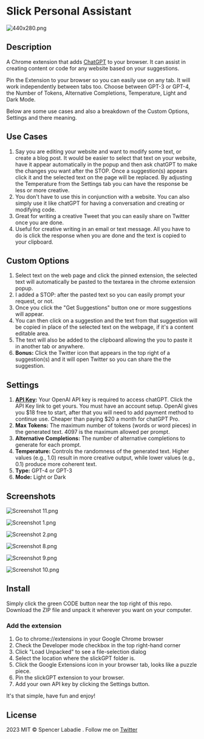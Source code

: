 # Slick Personal Assistant

![440x280.png](https://raw.githubusercontent.com/spencerslickremix/slickGPT/main/screenshots/440x280.png)

## Description

A Chrome extension that adds [ChatGPT](https://chat.openai.com) to your browser. It can assist in creating content or code for any website based on your suggestions.

Pin the Extension to your browser so you can easily use on any tab. It will work independently between tabs too. Choose between GPT-3 or GPT-4, the Number of Tokens, Alternative Completions, Temperature, Light and Dark Mode. 

Below are some use cases and also a breakdown of the Custom Options, Settings and there meaning.

## Use Cases
1. Say you are editing your website and want to modify some text, or create a blog post. It would be easier to select that text on your website, have it appear automatically in the popup and then ask chatGPT to make the changes you want after the STOP. Once a suggestion(s) appears click it and the selected text on the page will be replaced. By adjusting the Temperature from the Settings tab you can have the response be less or more creative.
2. You don't have to use this in conjunction with a website. You can also simply use it like chatGPT for having a conversation and creating or modifying code.
3. Great for writing a creative Tweet that you can easily share on Twitter once you are done.
4. Useful for creative writing in an email or text message. All you have to do is click the response when you are done and the text is copied to your clipboard.

## Custom Options
1. Select text on the web page and click the pinned extension, the selected text will automatically be pasted to the textarea in the chrome extension popup.
2. I added a STOP: after the pasted text so you can easily prompt your request, or not.
3. Once you click the "Get Suggestions" button one or more suggestions will appear.
4. You can then click on a suggestion and the text from that suggestion will be copied in place of the selected text on the webpage, if it's a content editable area.
5. The text will also be added to the clipboard allowing the you to paste it in another tab or anywhere.
6. **Bonus:** Click the Twitter icon that appears in the top right of a suggestion(s) and it will open Twitter so you can share the the suggestion.

## Settings
1. **[API Key](https://platform.openai.com/account/api-keys):** Your OpenAI API key is required to access chatGPT. Click the API Key link to get yours. You must have an account setup. OpenAI gives you $18 free to start, after that you will need to add payment method to continue use. Cheaper than paying $20 a month for chatGPT Pro.
2. **Max Tokens:** The maximum number of tokens (words or word pieces) in the generated text. 4097 is the maximum allowed per prompt.
3. **Alternative Completions:** The number of alternative completions to generate for each prompt.
5. **Temperature:** Controls the randomness of the generated text. Higher values (e.g., 1.0) result in more creative output, while lower values (e.g., 0.1) produce more coherent text.
6. **Type:** GPT-4 or GPT-3
7. **Mode:** Light or Dark

## Screenshots

![Screenshot 11.png](https://raw.githubusercontent.com/spencerslickremix/Slick-Personal-Assistant/main/screenshots/Screenshot%206.png)

![Screenshot 1.png](https://raw.githubusercontent.com/spencerslickremix/Slick-Personal-Assistant/main/screenshots/Screenshot%201.png)

![Screenshot 2.png](https://raw.githubusercontent.com/spencerslickremix/Slick-Personal-Assistant/main/screenshots/Screenshot%202.png)

![Screenshot 8.png](https://raw.githubusercontent.com/spencerslickremix/Slick-Personal-Assistant/main/screenshots/Screenshot%203.png)

![Screenshot 9.png](https://raw.githubusercontent.com/spencerslickremix/Slick-Personal-Assistant/main/screenshots/Screenshot%204.png)

![Screenshot 10.png](https://raw.githubusercontent.com/spencerslickremix/Slick-Personal-Assistant/main/screenshots/Screenshot%205.png)


## Install
Simply click the green CODE button near the top right of this repo. Download the ZIP file and unpack it wherever you want on your computer.

### Add the extension

1. Go to chrome://extensions in your Google Chrome browser
2. Check the Developer mode checkbox in the top right-hand corner
3. Click "Load Unpacked" to see a file-selection dialog
4. Select the location where the slickGPT folder is.
5. Click the Google Extensions icon in your browser tab, looks like a puzzle piece.
6. Pin the slickGPT extension to your browser.
7. Add your own API key by clicking the Settings button.

It's that simple, have fun and enjoy!

## License
2023 MIT © Spencer Labadie . Follow me on <a href="https://twitter.com/SpencerLabadie">Twitter</a>